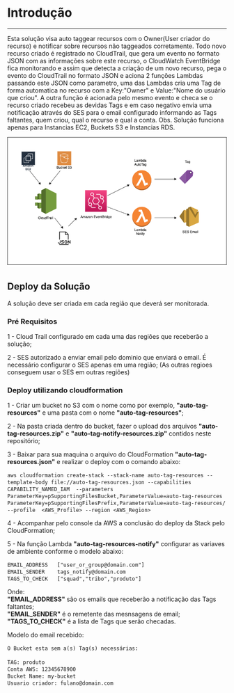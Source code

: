 # Introdução
-----

Esta solução visa auto taggear recursos com o Owner(User criador do recurso) e notificar sobre recursos não taggeados corretamente. Todo novo recurso criado é registrado no CloudTrail, que gera um evento no formato JSON com as informações sobre este recurso, o CloudWatch EventBridge fica monitorando e assim que detecta a criação de um novo recurso, pega o evento do CloudTrail no formato JSON e aciona 2 funções Lambdas passando este JSON como parametro, uma das Lambdas cria uma Tag de forma automatica no recurso com a Key:"Owner" e Value:"Nome do usuário que criou". A outra função é acionada pelo mesmo evento e checa se o recurso criado recebeu as devidas Tags e em caso negativo envia uma notificação através do SES para o email configurado informando as Tags faltantes, quem criou, qual o recurso e qual a conta.
Obs. Solução funciona apenas para Instancias EC2, Buckets S3 e Instancias RDS.

![Auto TAG Notify](./autotag.png)

## Deploy da Solução

A solução deve ser criada em cada região que deverá ser monitorada.

### Pré Requisitos
1 - Cloud Trail configurado em cada uma das regiões que receberão a solução;

2 - SES autorizado a enviar email pelo dominio que enviará o email.
É necessário configurar o SES apenas em uma região; (As outras regioes conseguem usar o SES em outras regiões)

### Deploy utilizando cloudformation

1 - Criar um bucket no S3 com o nome como por exemplo, **"auto-tag-resources"** e uma pasta com o nome **"auto-tag-resources"**;

2 - Na pasta criada dentro do bucket, fazer o upload dos arquivos **"auto-tag-resources.zip"** e **"auto-tag-notify-resources.zip"** contidos neste repositório;

3 - Baixar para sua maquina o arquivo do CloudFormation **"auto-tag-resources.json"** e realizar o deploy com o comando abaixo:

```
aws cloudformation create-stack --stack-name auto-tag-resources --template-body file://auto-tag-resources.json --capabilities CAPABILITY_NAMED_IAM  --parameters ParameterKey=pSupportingFilesBucket,ParameterValue=auto-tag-resources ParameterKey=pSupportingFilesPrefix,ParameterValue=auto-tag-resources/ --profile  <AWS_Profile> --region <AWS_Region>
```
4 - Acompanhar pelo console da AWS a conclusão do deploy da Stack pelo CloudFormation;

5 - Na função Lambda **"auto-tag-resources-notify"** configurar as variaves de ambiente conforme o modelo abaixo:

```
EMAIL_ADDRESS	["user_or_group@domain.com"]
EMAIL_SENDER	tags_notify@domain.com
TAGS_TO_CHECK	["squad","tribo","produto"]
```

Onde: <br>
    **"EMAIL_ADDRESS"** são os emails que receberão a notificação das Tags faltantes;<br>
    **"EMAIL_SENDER"** é o remetente das mesnsagens de email;<br>
    **"TAGS_TO_CHECK"** é a lista de Tags que serão checadas.<br>

Modelo do email recebido:
```
O Bucket esta sem a(s) Tag(s) necessárias:

TAG: produto
Conta AWS: 12345678900
Bucket Name: my-bucket
Usuario criador: fulano@domain.com
```
